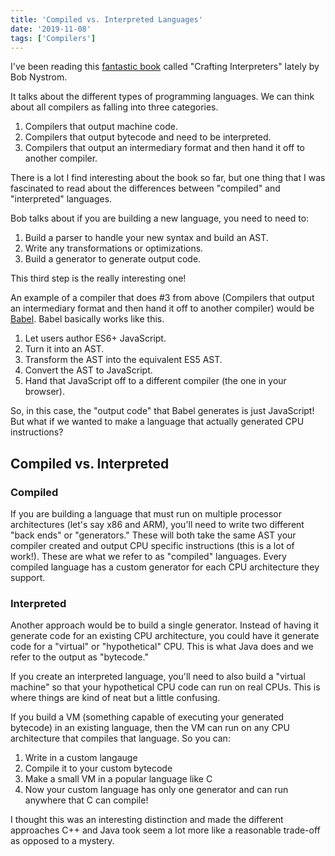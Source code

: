 ```yaml
---
title: 'Compiled vs. Interpreted Languages'
date: '2019-11-08'
tags: ['Compilers']
---
```


I've been reading this [fantastic book](http://craftinginterpreters.com/) called "Crafting Interpreters" lately by Bob Nystrom.

It talks about the different types of programming languages. We can think about all compilers as falling into three categories.

1. Compilers that output machine code.
2. Compilers that output bytecode and need to be interpreted.
3. Compilers that output an intermediary format and then hand it off to another compiler.

<!-- excerpt -->

There is a lot I find interesting about the book so far, but one thing that I was fascinated to read about the differences between "compiled" and "interpreted" languages.

Bob talks about if you are building a new language, you need to need to:

1. Build a parser to handle your new syntax and build an AST.
2. Write any transformations or optimizations.
3. Build a generator to generate output code.

This third step is the really interesting one!

An example of a compiler that does #3 from above (Compilers that output an intermediary format and then hand it off to another compiler) would be [Babel](https://babeljs.io/). Babel basically works like this.

1. Let users author ES6+ JavaScript.
2. Turn it into an AST.
3. Transform the AST into the equivalent ES5 AST.
4. Convert the AST to JavaScript.
5. Hand that JavaScript off to a different compiler (the one in your browser).

So, in this case, the "output code" that Babel generates is just JavaScript! But what if we wanted to make a language that actually generated CPU instructions?

## Compiled vs. Interpreted

### Compiled

If you are building a language that must run on multiple processor architectures (let's say x86 and ARM), you'll need to write two different "back ends" or "generators." These will both take the same AST your compiler created and output CPU specific instructions (this is a lot of work!). These are what we refer to as "compiled" languages. Every compiled language has a custom generator for each CPU architecture they support.

### Interpreted

Another approach would be to build a single generator. Instead of having it generate code for an existing CPU architecture, you could have it generate code for a "virtual" or "hypothetical" CPU. This is what Java does and we refer to the output as "bytecode."

If you create an interpreted language, you'll need to also build a "virtual machine" so that your hypothetical CPU code can run on real CPUs. This is where things are kind of neat but a little confusing.

If you build a VM (something capable of executing your generated bytecode) in an existing language, then the VM can run on any CPU architecture that compiles that language. So you can:

1. Write in a custom langauge
2. Compile it to your custom bytecode
3. Make a small VM in a popular language like C
4. Now your custom language has only one generator and can run anywhere that C can compile!

I thought this was an interesting distinction and made the different approaches C++ and Java took seem a lot more like a reasonable trade-off as opposed to a mystery.
